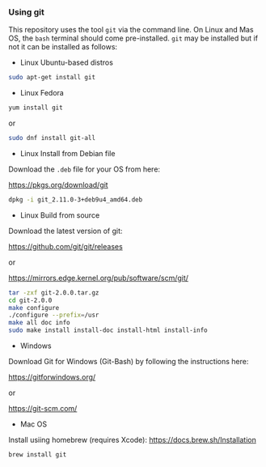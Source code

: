 ### Using git

This repository uses the tool `git` via the command line. On Linux and Mas OS, 
the `bash` terminal should come pre-installed. `git` may be installed but if
not it can be installed as follows:

- Linux Ubuntu-based distros

```bash
sudo apt-get install git
```

- Linux Fedora

```bash
yum install git
```

or

```bash
sudo dnf install git-all
```

- Linux Install from Debian file

Download the `.deb` file for your OS from here:

https://pkgs.org/download/git

```bash
dpkg -i git_2.11.0-3+deb9u4_amd64.deb
```

- Linux Build from source

Download the latest version of git:

https://github.com/git/git/releases

or

https://mirrors.edge.kernel.org/pub/software/scm/git/

```bash
tar -zxf git-2.0.0.tar.gz
cd git-2.0.0
make configure
./configure --prefix=/usr
make all doc info
sudo make install install-doc install-html install-info
```

- Windows

Download Git for Windows (Git-Bash) by following the instructions here:

https://gitforwindows.org/

or

https://git-scm.com/

- Mac OS

Install usiing homebrew (requires Xcode): https://docs.brew.sh/Installation

```bash
brew install git
```
